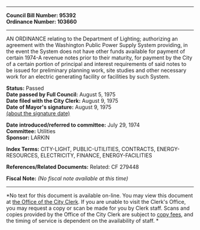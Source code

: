 * * * * *  
  
**Council Bill Number: [](#h0)[](#h2)95392**   
**Ordinance Number: 103660**  
  
* * * * *  
  
AN ORDINANCE relating to the Department of Lighting; authorizing an agreement with the Washington Public Power Supply System providing, in the event the System does not have other funds available for payment of certain 1974-A revenue notes prior to their maturity, for payment by the City of a certain portion of principal and interest requirements of said notes to be issued for preliminary planning work, site studies and other necessary work for an electric generating facility or facilities by such System.  
  
**Status:** Passed   
**Date passed by Full Council:** August 5, 1975   
**Date filed with the City Clerk:** August 9, 1975   
**Date of Mayor's signature:** August 9, 1975   
[(about the signature date)](/~public/approvaldate.htm)   
  
  
**Date introduced/referred to committee:** July 29, 1974   
**Committee:** Utilities   
**Sponsor:** LARKIN   
  
**Index Terms:** CITY-LIGHT, PUBLIC-UTILITIES, CONTRACTS, ENERGY-RESOURCES, ELECTRICITY, FINANCE, ENERGY-FACILITIES  
  
**References/Related Documents:** Related: CF 279448  
  
**Fiscal Note:** *(No fiscal note available at this time)*  
  
* * * * *  
  
*No text for this document is available on-line. You may view this document at [the Office of the City Clerk](http://www.seattle.gov/leg/clerk/contactUs.htm). If you are unable to visit the Clerk's Office, you may request a copy or scan be made for you by Clerk staff. Scans and copies provided by the Office of the City Clerk are subject to [copy fees](http://clerk.seattle.gov/~public/clerkfees.htm), and the timing of service is dependent on the availability of staff. *  
  
  
